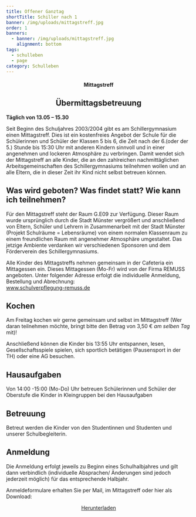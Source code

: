 ```yaml
---
title: Offener Ganztag
shortTitle: Schiller nach 1
banner: /img/uploads/mittagstreff.jpg
order: 1
banners:
  - banner: /img/uploads/mittagstreff.jpg
    alignment: bottom
tags:
  - schulleben
  - page
category: Schulleben
---
```

<center><div class="title"><h4>Mittagstreff</h4><h2>Übermittagsbetreuung</h2></div></center>

**Täglich von 13.05 – 15.30** 

Seit Beginn des Schuljahres 2003/2004 gibt es am Schillergymnasium einen Mittagstreff. Dies ist ein kostenfreies Angebot der Schule für die Schülerinnen und Schüler der Klassen 5 bis 6, die Zeit nach der 6.(oder der 5.) Stunde bis 15:30 Uhr mit anderen Kindern sinnvoll und in einer angenehmen und lockeren Atmosphäre zu verbringen. Damit wendet sich der Mittagstreff an alle Kinder, die an den zahlreichen nachmittäglichen Arbeitsgemeinschaften des Schillergymnasiums teilnehmen wollen und an alle Eltern, die in dieser Zeit ihr Kind nicht selbst betreuen können. 

## Was wird geboten? Was findet statt? Wie kann ich teilnehmen?

Für den Mittagstreff steht der Raum G.E09 zur Verfügung. Dieser Raum wurde ursprünglich durch die Stadt Münster vergrößert und anschließend von Eltern, Schüler und Lehrern in Zusammenarbeit mit der Stadt Münster (Projekt Schulräume = Lebensräume) von einem normalen Klassenraum zu einem freundlichen Raum mit angenehmer Atmosphäre umgestaltet. Das jetzige Ambiente verdanken wir verschiedenen Sponsoren und dem Förderverein des Schillergymnasiums. 

Alle Kinder des Mittagstreffs nehmen gemeinsam in der Cafeteria ein Mittagessen ein. Dieses Mittagessen (Mo-Fr) wird von der Firma REMUSS angeboten. Unter folgender Adresse erfolgt die individuelle Anmeldung, Bestellung und Abrechnung:  \
[www.schulverpflegung-remuss.de ](https://www.schulverpflegung-remuss.de)

## Kochen

Am Freitag kochen wir gerne gemeinsam und selbst im Mittagstreff (Wer daran teilnehmen möchte, bringt bitte den Betrag von 3,50 € *am selben Tag* mit)! 

Anschließend können die Kinder bis 13:55 Uhr entspannen, lesen, Gesellschaftsspiele spielen, sich sportlich betätigen (Pausensport in der TH) oder eine AG besuchen.  

## Hausaufgaben

Von 14:00 -15:00 (Mo-Do) Uhr betreuen Schülerinnen und Schüler der Oberstufe die Kinder in Kleingruppen bei den Hausaufgaben  

## Betreuung

Betreut werden die Kinder von den Studentinnen und Studenten und unserer Schulbegleiterin. 

## Anmeldung

Die Anmeldung erfolgt jeweils zu Beginn eines Schulhalbjahres und gilt dann verbindlich (individuelle Absprachen/ Änderungen sind jedoch jederzeit möglich) für das entsprechende Halbjahr.  

Anmeldeformulare erhalten Sie per Mail, im Mittagstreff oder hier als Download:

<center><a href="/img/uploads/mittagstreff-1.hj-2022-23.docx" class="download-button" download><i class="bx bx-download"></i> Herunterladen</a></center>